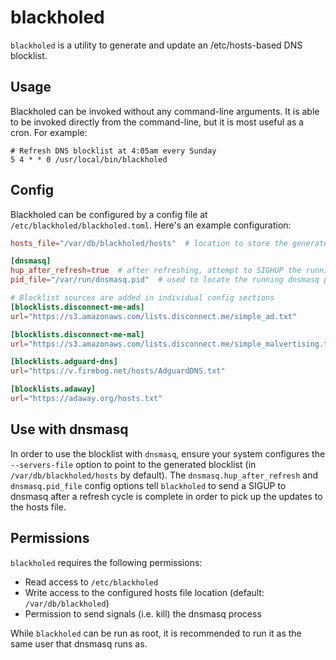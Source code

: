 # blackholed

`blackholed` is a utility to generate and update an /etc/hosts-based DNS blocklist.

## Usage

Blackholed can be invoked without any command-line arguments. It is able to be invoked directly
from the command-line, but it is most useful as a cron. For example:

```cron
# Refresh DNS blocklist at 4:05am every Sunday
5 4 * * 0 /usr/local/bin/blackholed
```

## Config

Blackholed can be configured by a config file at `/etc/blackholed/blackholed.toml`.
Here's an example configuration:

```toml
hosts_file="/var/db/blackholed/hosts"  # location to store the generated hosts file

[dnsmasq]
hup_after_refresh=true  # after refreshing, attempt to SIGHUP the running dnsmasq process
pid_file="/var/run/dnsmasq.pid"  # used to locate the running dnsmasq process

# Blocklist sources are added in individual config sections
[blocklists.disconnect-me-ads] 
url="https://s3.amazonaws.com/lists.disconnect.me/simple_ad.txt"

[blocklists.disconnect-me-mal]
url="https://s3.amazonaws.com/lists.disconnect.me/simple_malvertising.txt"

[blocklists.adguard-dns]
url="https://v.firebog.net/hosts/AdguardDNS.txt"

[blocklists.adaway]
url="https://adaway.org/hosts.txt"
```

## Use with dnsmasq

In order to use the blocklist with `dnsmasq`, ensure your system configures the `--servers-file`
option to point to the generated blocklist (in `/var/db/blackholed/hosts` by default). The
`dnsmasq.hup_after_refresh` and `dnsmasq.pid_file` config options tell `blackholed` to send
a SIGUP to dnsmasq after a refresh cycle is complete in order to pick up the updates to the hosts
file.

## Permissions

`blackholed` requires the following permissions:

* Read access to `/etc/blackholed`
* Write access to the configured hosts file location (default: `/var/db/blackholed`)
* Permission to send signals (i.e. kill) the dnsmasq process

While `blackholed` can be run as root, it is recommended to run it as the same user that dnsmasq 
runs as.

